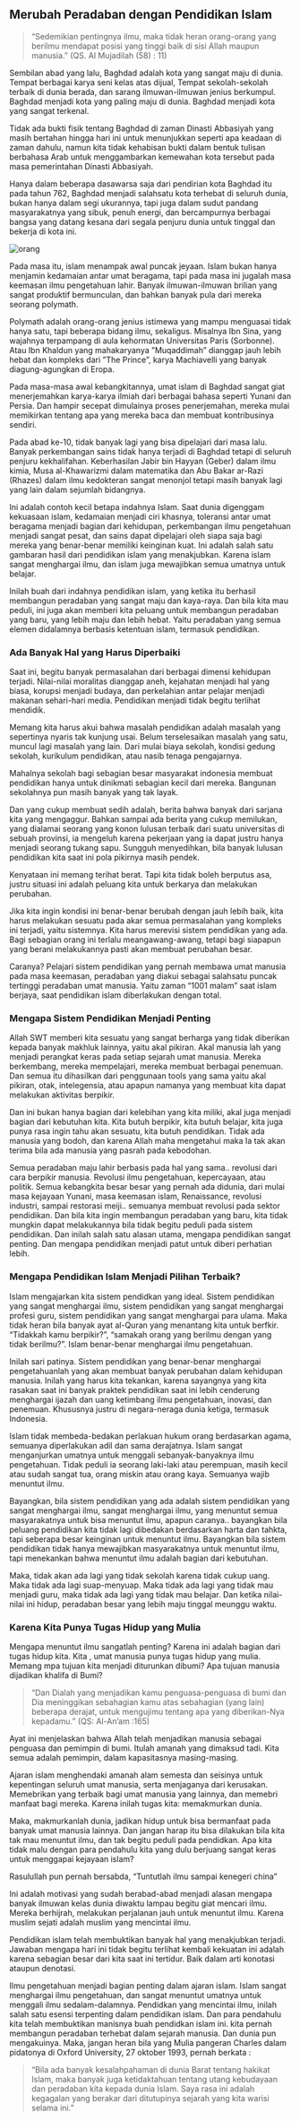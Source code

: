 ## Merubah Peradaban dengan Pendidikan Islam

> “Sedemikian pentingnya ilmu, maka tidak heran orang-orang yang berilmu mendapat posisi yang tinggi baik di sisi Allah maupun manusia.”
> (QS. Al Mujadilah (58) : 11)

Sembilan abad yang lalu, Baghdad adalah kota yang sangat maju di dunia. Tempat berbagai karya seni kelas atas dijual, Tempat sekolah-sekolah terbaik di dunia berada, dan sarang ilmuwan-ilmuwan jenius berkumpul. Baghdad menjadi kota yang paling maju di dunia. Baghdad menjadi kota yang sangat terkenal.

Tidak ada bukti fisik tentang Baghdad di zaman Dinasti Abbasiyah yang masih bertahan hingga hari ini untuk menunjukkan seperti apa keadaan di zaman dahulu, namun kita tidak kehabisan bukti dalam bentuk tulisan berbahasa Arab untuk menggambarkan kemewahan kota tersebut pada masa pemerintahan Dinasti Abbasiyah.

Hanya dalam beberapa dasawarsa saja dari pendirian kota Baghdad itu pada tahun 762, Baghdad menjadi salahsatu kota terhebat di seluruh dunia, bukan hanya dalam segi ukurannya, tapi juga dalam sudut pandang masyarakatnya yang sibuk, penuh energi, dan bercampurnya berbagai bangsa yang datang kesana dari segala penjuru dunia untuk tinggal dan bekerja di kota ini.

![orang](esai.jpg "Orang")

Pada masa itu, islam menampak awal puncak jeyaan. Islam bukan hanya menjamin kedamaian antar umat beragama, tapi pada masa ini jugalah masa keemasan ilmu pengetahuan lahir. Banyak ilmuwan-ilmuwan brilian yang sangat produktif bermunculan, dan bahkan banyak pula dari mereka seorang polymath.

Polymath adalah orang-orang jenius istimewa yang mampu menguasai tidak hanya satu, tapi beberapa bidang ilmu, sekaligus. Misalnya Ibn Sina, yang wajahnya terpampang di aula kehormatan Universitas Paris (Sorbonne). Atau Ibn Khaldun yang mahakaryanya ”Muqaddimah” dianggap jauh lebih hebat dan kompleks dari ”The Prince”, karya Machiavelli yang banyak diagung-agungkan di Eropa.

Pada masa-masa awal kebangkitannya, umat islam di Baghdad sangat giat menerjemahkan karya-karya ilmiah dari berbagai bahasa seperti Yunani dan Persia. Dan hampir secepat dimulainya proses penerjemahan, mereka mulai memikirkan tentang apa yang mereka baca dan membuat kontribusinya sendiri.

Pada abad ke-10, tidak banyak lagi yang bisa dipelajari dari masa lalu. Banyak perkembangan sains tidak hanya terjadi di Baghdad tetapi di seluruh penjuru kekhalifahan. Keberhasilan Jabir bin Hayyan (Geber) dalam ilmu kimia, Musa al-Khawarizmi dalam matematika dan Abu Bakar ar-Razi (Rhazes) dalam ilmu kedokteran sangat menonjol tetapi masih banyak lagi yang lain dalam sejumlah bidangnya.

Ini adalah contoh kecil betapa indahnya Islam. Saat dunia digenggam kekuasaan islam, kedamaian menjadi ciri khasnya, toleransi antar umat beragama menjadi bagian dari kehidupan, perkembangan ilmu pengetahuan menjadi sangat pesat, dan sains dapat dipelajari oleh siapa saja bagi mereka yang benar-benar memiliki keinginan kuat. Ini adalah salah satu gambaran hasil dari pendidikan islam yang menakjubkan. Karena islam sangat menghargai ilmu, dan islam juga mewajibkan semua umatnya untuk belajar. 

Inilah buah dari indahnya pendidikan islam, yang ketika itu berhasil membangun peradaban yang sangat maju dan kaya-raya. Dan bila kita mau peduli, ini juga akan memberi kita peluang untuk membangun peradaban yang baru, yang lebih maju dan lebih hebat. Yaitu peradaban yang semua elemen didalamnya berbasis ketentuan islam, termasuk pendidikan.

### Ada Banyak Hal yang Harus Diperbaiki

Saat ini, begitu banyak permasalahan dari berbagai dimensi kehidupan terjadi. Nilai-nilai moralitas dianggap aneh, kejahatan menjadi hal yang biasa, korupsi menjadi budaya, dan perkelahian antar pelajar menjadi makanan sehari-hari media. Pendidikan menjadi tidak begitu terlihat mendidik.

Memang kita harus akui bahwa masalah pendidikan adalah masalah yang sepertinya nyaris tak kunjung usai. Belum terselesaikan masalah yang satu, muncul lagi masalah yang lain.  Dari mulai biaya sekolah, kondisi gedung sekolah, kurikulum pendidikan, atau nasib tenaga pengajarnya.

Mahalnya sekolah bagi sebagian besar masyarakat indonesia membuat pendidikan hanya untuk dinikmati sebagian kecil dari mereka. Bangunan sekolahnya pun masih banyak yang tak layak.

Dan yang cukup membuat sedih adalah, berita bahwa banyak dari sarjana kita yang mengaggur. Bahkan sampai ada berita yang cukup memilukan, yang dialamai seorang yang konon lulusan terbaik dari suatu universitas di sebuah provinsi, ia mengeluh karena pekerjaan yang ia dapat justru hanya menjadi seorang tukang sapu. Sungguh menyedihkan, bila banyak lulusan pendidikan kita saat ini pola pikirnya masih pendek.

Kenyataan ini memang terihat berat. Tapi kita tidak boleh berputus asa, justru situasi ini adalah peluang kita untuk berkarya dan melakukan perubahan.

Jika kita ingin kondisi ini benar-benar berubah dengan jauh lebih baik, kita harus melakukan sesuatu pada akar semua permasalahan yang kompleks ini terjadi, yaitu sistemnya. Kita harus merevisi sistem pendidikan yang ada. Bagi sebagian orang ini terlalu meangawang-awang, tetapi bagi siapapun yang berani melakukannya pasti akan membuat perubahan besar. 

Caranya? Pelajari sistem pendidikan yang pernah membawa umat manusia pada masa keemasan, peradaban yang diakui sebagai salahsatu puncak tertinggi peradaban umat manusia. Yaitu zaman “1001 malam” saat islam berjaya, saat pendidikan islam diberlakukan dengan total.

### Mengapa Sistem Pendidikan Menjadi Penting

Allah SWT memberi kita sesuatu yang sangat berharga yang tidak diberikan kepada banyak makhluk lainnya, yaitu akal pikiran. Akal manusia lah yang menjadi perangkat keras pada setiap sejarah umat manusia. Mereka berkembang, mereka mempelajari, mereka membuat berbagai penemuan. Dan semua itu dihasilkan dari penggunaan tools yang sama yaitu akal pikiran, otak, intelegensia, atau apapun namanya yang membuat kita dapat melakukan aktivitas berpikir. 

Dan ini bukan hanya bagian dari kelebihan yang kita miliki, akal juga menjadi bagian dari kebutuhan kita. Kita butuh berpikir, kita butuh belajar, kita juga punya rasa ingin tahu akan sesuatu, kita butuh pendidikan. Tidak ada manusia yang bodoh, dan karena Allah maha mengetahui maka Ia tak akan terima bila ada manusia yang pasrah pada kebodohan.

Semua peradaban maju lahir berbasis pada hal yang sama.. revolusi dari cara berpikir manusia. Revolusi ilmu pengetahuan, kepercayaan, atau politik. Semua kebangkita besar besar yang pernah ada didunia, dari mulai masa kejayaan Yunani, masa keemasan islam, Renaissance, revolusi industri, sampai restorasi meiji.. semuanya membuat revolusi pada sektor pendidikan. Dan bila kita ingin membangun peradaban yang baru, kita tidak mungkin dapat melakukannya bila tidak begitu peduli pada sistem pendidikan. Dan inilah salah satu alasan utama, mengapa pendidikan sangat penting. Dan mengapa pendidikan menjadi patut untuk diberi perhatian lebih. 

### Mengapa Pendidikan Islam Menjadi Pilihan Terbaik?

Islam mengajarkan kita sistem pendidkan yang ideal. Sistem pendidikan yang sangat menghargai ilmu, sistem pendidikan yang sangat menghargai profesi guru, sistem pendidikan yang sangat menghargai para ulama. Maka tidak heran bila banyak ayat al-Quran yang menantang kita untuk berfkir. “Tidakkah kamu berpikir?”, “samakah orang yang berilmu dengan yang tidak berilmu?”. Islam benar-benar menghargai ilmu pengetahuan. 

Inilah sari patinya. Sistem pendidikan yang benar-benar menghargai pengetahuanlah yang akan membuat banyak perubahan dalam kehidupan manusia. Inilah yang harus kita tekankan, karena sayangnya yang kita rasakan saat ini banyak praktek pendidikan saat ini lebih cenderung menghargai ijazah dan uang ketimbang ilmu pengetahuan, inovasi, dan penemuan. Khususnya justru di negara-neraga dunia ketiga, termasuk Indonesia.

Islam tidak membeda-bedakan perlakuan hukum orang berdasarkan agama, semuanya diperlakukan adil dan sama derajatnya. Islam sangat menganjurkan umatnya untuk menggali sebanyak-banyaknya ilmu pengetahuan. Tidak peduli ia seorang laki-laki atau perempuan, masih kecil atau sudah sangat tua, orang miskin atau orang kaya. Semuanya wajib menuntut ilmu. 

Bayangkan, bila sistem pendidikan yang ada adalah sistem pendidikan yang sangat menghargai ilmu, sangat menghargai ilmu, yang menuntut semua masyarakatnya untuk bisa menuntut ilmu, apapun caranya.. bayangkan bila peluang pendidikan kita tidak lagi dibedakan berdasarkan harta dan tahkta, tapi seberapa besar keinginan untuk menuntut ilmu. Bayangkan bila sistem pendidikan tidak hanya mewajibkan masyarakatnya untuk menuntut ilmu, tapi menekankan bahwa menuntut ilmu adalah bagian dari kebutuhan.

Maka, tidak akan ada lagi yang tidak sekolah karena tidak cukup uang. Maka tidak ada lagi suap-menyuap. Maka tidak ada lagi yang tidak mau menjadi guru, maka tidak ada lagi yang tidak mau belajar. Dan ketika nilai-nilai ini hidup, peradaban besar yang lebih maju tinggal meunggu waktu.

### Karena Kita Punya Tugas Hidup yang Mulia

Mengapa menuntut ilmu sangatlah penting? Karena ini adalah bagian dari tugas hidup kita.
Kita , umat manusia punya tugas hidup yang mulia. Memang mpa tujuan kita menjadi diturunkan dibumi? Apa tujuan manusia dijadikan khalifa di Bumi?

> “Dan Dialah yang menjadikan kamu penguasa-penguasa di bumi dan Dia meninggikan sebahagian kamu atas sebahagian (yang lain) beberapa derajat, untuk mengujimu tentang apa yang diberikan-Nya kepadamu.” (QS: Al-An’am :165)

Ayat ini menjelaskan bahwa Allah telah menjadikan manusia sebagai penguasa dan pemimpin di bumi. Itulah amanah yang dimaksud tadi. Kita semua adalah pemimpin, dalam kapasitasnya masing-masing.

Ajaran islam menghendaki amanah alam semesta dan seisinya untuk kepentingan seluruh umat manusia, serta menjaganya dari kerusakan. Memebrikan yang terbaik bagi umat manusia yang lainnya, dan memebri manfaat bagi mereka. Karena inilah tugas kita: memakmurkan dunia. 

Maka, makmurkanlah dunia, jadikan hidup untuk bisa bermanfaat pada banyak umat manusia lainnya. Dan jangan harap itu bisa dilakukan bila kita tak mau menuntut ilmu, dan tak begitu peduli pada pendidkan. Apa kita tidak malu dengan para pendahulu kita yang dulu berjuang sangat keras untuk menggapai kejayaan islam?

Rasulullah pun pernah bersabda, “Tuntutlah ilmu sampai kenegeri china”

Ini adalah motivasi yang sudah berabad-abad menjadi alasan mengapa banyak ilmuwan kelas dunia diwaktu lampau begitu giat mencari ilmu. Mereka berhijrah, melakukan perjalanan jauh untuk menuntut ilmu. Karena muslim sejati adalah muslim yang mencintai ilmu.

Pendidikan islam telah membuktikan banyak hal yang menakjubkan terjadi. Jawaban mengapa hari ini tidak begitu terlihat kembali kekuatan ini adalah karena sebagian besar dari kita saat ini tertidur. Baik dalam arti konotasi ataupun denotasi.

Ilmu pengetahuan menjadi bagian penting dalam ajaran islam. Islam sangat menghargai ilmu pengetahuan, dan sangat menuntut umatnya untuk menggali ilmu sedalam-dalamnya. Pendidkan yang mencintai ilmu, inilah salah satu esensi terpenting dalam pendidikan islam. Dan para pendahulu kita telah membuktikan manisnya buah pendidkan islam ini. kita pernah membangun peradaban terhebat dalam sejarah manusia. Dan dunia pun mengakuinya. Maka, jangan heran bila yang Mulia pangeran Charles dalam pidatonya di Oxford University, 27 oktober 1993, pernah berkata :

> “Bila ada banyak kesalahpahaman di dunia Barat tentang hakikat Islam, maka banyak juga ketidaktahuan tentang utang kebudayaan dan peradaban kita kepada dunia Islam. Saya rasa ini adalah kegagalan yang berakar dari ditutupinya sejarah yang kita warisi selama ini.”
